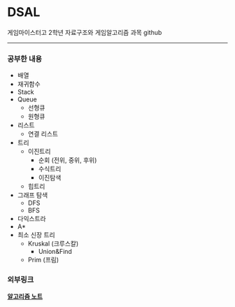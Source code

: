 # DSAL

게임마이스터고 2학년 자료구조와 게임알고리즘 과목 github

* * *

### 공부한 내용

+ 배열
+ 재귀함수
+ Stack
+ Queue
  + 선형큐
  + 원형큐
+ 리스트
  + 연결 리스트
+ 트리
  + 이진트리
    + 순회 (전위, 중위, 후위)
    + 수식트리
    + 이진탐색 
  + 힙트리
+ 그래프 탐색
  + DFS
  + BFS
+ 다익스트라
+ A*
+ 최소 신장 트리
  + Kruskal (크루스칼)
    + Union&Find
  + Prim (프림)

### 외부링크

**[알고리즘 노트](https://docs.google.com/document/d/1ZnixJTwG-JUVcJhLTrxuOx-IVLRWPosNe-oNmzAxuk0/edit)**

 
